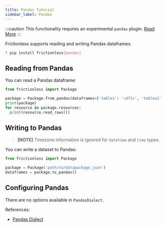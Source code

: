 ```yaml
---
title: Pandas Tutorial
sidebar_label: Pandas
---
```


:::caution
This functionality requires an experimental `pandas` plugin. [Read More](../../references/plugins-reference.md)
:::

Frictionless supports reading and writing Pandas dataframes.

```bash
! pip install frictionless[pandas]
```


## Reading from Pandas

You can read a Pandas dataframe:

```python
from frictionless import Package

package = Package.from_pandas(dataframes=['table1': '<df1>', 'tables2': '<df2>'])
print(package)
for resource in package.resources:
  print(resource.read_rows())
```


## Writing to Pandas

> **[NOTE]** Timezone information is ignored for `datetime` and `time` types.

You can write a dataset to Pandas:

```python
from frictionless import Package

package = Package('path/to/datapackage.json')
dataframes = package.to_pandas()
```


## Configuring Pandas

There are no options available in `PandasDialect`.

References:
- [Pandas Dialect](../../references/formats-reference.md#pandas)
